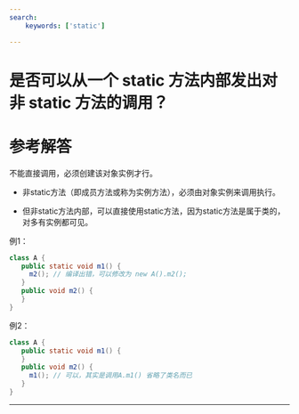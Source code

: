 ```yaml
---
search:
    keywords: ['static']

---
```



# 是否可以从一个 static 方法内部发出对非 static 方法的调用？

# 参考解答

不能直接调用，必须创建该对象实例才行。

* 非static方法（即成员方法或称为实例方法），必须由对象实例来调用执行。

* 但非static方法内部，可以直接使用static方法，因为static方法是属于类的，对多有实例都可见。

例1：
```java
class A {
   public static void m1() {
     m2(); // 编译出错，可以修改为 new A().m2();
   }
   public void m2() {
   }
}
```

例2：
```java
class A {
   public static void m1() {
   }
   public void m2() {
     m1(); // 可以，其实是调用A.m1() 省略了类名而已
   }
}
```




---